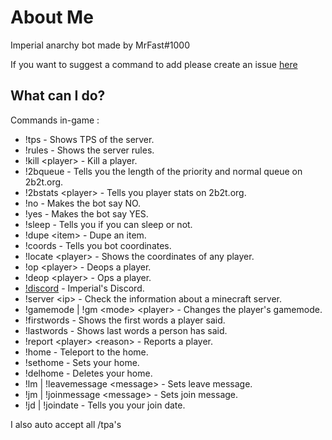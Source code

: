 # About Me

Imperial anarchy bot made by MrFast#1000

If you want to suggest a command to add please create an issue [here](https://github.com/MrFast-js/Imperial-Bot/issues)

## What can I do?

Commands in-game :
* !tps - Shows TPS of the server.
* !rules - Shows the server rules.
* !kill \<player> - Kill a player.
* !2bqueue - Tells you the length of the priority and normal queue on 2b2t.org.
* !2bstats \<player> - Tells you player stats on 2b2t.org.
* !no - Makes the bot say NO.
* !yes - Makes the bot say YES.
* !sleep - Tells you if you can sleep or not.
* !dupe \<item> - Dupe an item.
* !coords - Tells you bot coordinates.
* !locate \<player> - Shows the coordinates of any player.
* !op \<player> - Deops a player.
* !deop \<player> - Ops a player.
* [!discord](https://discord.gg/3QG8tt4PTQ) - Imperial's Discord.
* !server \<ip> - Check the information about a minecraft server.
* !gamemode \| !gm \<mode> \<player> - Сhanges the player's gamemode.
* !firstwords - Shows the first words a player said.
* !lastwords - Shows last words a person has said.
* !report \<player> \<reason> - Reports a player.
* !home - Teleport to the home.
* !sethome - Sets your home.
* !delhome - Deletes your home.
* !lm \| !leavemessage \<message> - Sets leave message.
* !jm \| !joinmessage \<message> - Sets join message.
* !jd \| !joindate - Tells you your join date.

I also auto accept all /tpa's
